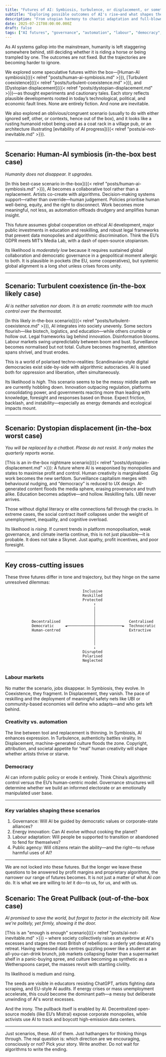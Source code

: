 ```yaml
---
title: "Futures of AI: Symbiosis, turbulence, or displacement, or something completely different?"
subtitle: "Exploring possible outcomes of AI's rise—and what shapes them"
description: "From utopian harmony to chaotic adaptation and full-blown displacement, exploring plausible futures for AI and the cross-cutting forces shaping them."
date: 2025-07-21T08:00:00.000Z
draft: false
tags: ["AI futures", "governance", "automation", "labour", "democracy", "public agency", "scenarios", "scenario-planning", "best case", "worst case", "likely case"]
---
```


As AI systems gallop into the mainstream, humanity is left staggering somewhere behind, still deciding whether it is 
riding a horse or being trampled by one. The outcomes are not fixed. But the trajectories are becoming harder to ignore.

We explored some speculative futures within the box—[Human-AI symbiosis]({{< relref "posts/human-ai-symbiosis.md" >}}), 
[Turbulent coexistence]({{< relref "posts/turbulent-coexistence.md" >}}), and 
[Dystopian displacement]({{< relref "posts/dystopian-displacement.md" >}})—as thought experiments and cautionary tales. 
Each story reflects plausible developments rooted in today’s technological, political, and economic fault lines. None 
are entirely fiction. And none are inevitable. 

We also explored an oblivious\/congruent scenario (usually to do with either ignored self, other, or contexts, hence out of the 
box), and it looks like a rusting humanoid robot being used as a coat rack in a village pub, or an 
architecture illustrating [evitability of AI progress]({{< relref "posts/ai-not-inevitable.md" >}}).

---

## Scenario: Human-AI symbiosis (in-the-box best case)

*Humanity does not disappear. It upgrades.*

[In this best-case scenario in-the-box]({{< relref "posts/human-ai-symbiosis.md" >}}), AI becomes a collaborative tool rather than a replacement. Artists co-create with algorithms. Decision-making systems support—rather than override—human judgement. Policies prioritise human well-being, equity, and the right to disconnect. Work becomes more meaningful, not less, as automation offloads drudgery and amplifies human insight.

This future assumes global cooperation on ethical AI development, major public investments in education and reskilling, and robust legal frameworks that prevent data monopolies and algorithmic discrimination. Think the EU’s GDPR meets MIT’s Media Lab, with a dash of open-source utopianism.

Its likelihood is *moderately low* because it requires sustained global collaboration and democratic governance in a 
geopolitical moment allergic to both. It is plausible in pockets (the EU, some cooperatives), but systemic global 
alignment is a long shot unless crises forces unity.

---

## Scenario: Turbulent coexistence (in-the-box likely case)

*AI is neither salvation nor doom. It is an erratic roommate with too much control over the thermostat.*

[In this likely in-the-box scenario]({{< relref "posts/turbulent-coexistence.md" >}}), AI integrates into society unevenly. Some sectors flourish—like biotech, logistics, and 
education—while others crumble or hollow out. Legal frameworks lag behind innovation. Disinformation blooms. Labour 
markets swing unpredictably between boom and bust. Surveillance becomes normalised but not total. Culture becomes 
fragmented, attention spans shrivel, and trust erodes.

This is a world of polarised techno-realities: Scandinavian-style digital democracies exist side-by-side with 
algorithmic autocracies. AI is used both for oppression and liberation, often simultaneously.

Its likelihood is *high.* This scenario seems to be the messy middle path we are currently hobbling down. Innovation 
outpacing regulation, platforms consolidating power, and governments reacting more than leading with knowledge, 
foresight and responses based on those. Expect friction, backlash, and instability—especially as energy demands and 
ecological impacts mount.

---

## Scenario: Dystopian displacement (in-the-box worst case)

*You will be replaced by a chatbot. Please do not resist. It only makes the quarterly reports worse.*

[This is an in-the-box nightmare scenario]({{< relref "posts/dystopian-displacement.md" >}}): A future where AI is weaponised by monopolies and states to maximise 
profit and control. Human creativity is marginalised. Gig work becomes the new serfdom. Surveillance capitalism 
merges with behavioural nudging, and “democracy” is reduced to UX design. AI-generated content floods the media 
sphere, erasing provenance and truth alike. Education becomes adaptive—and hollow. Reskilling fails. UBI never arrives.

Those without digital literacy or elite connections fall through the cracks. In extreme cases, the social contract 
itself collapses under the weight of unemployment, inequality, and cognitive overload.

Its likeihood is *rising.* If current trends in platform monopolisation, weak governance, and climate inertia continue, 
this is not just plausible—it is probable. It does not take a Skynet. Just apathy, profit incentives, and poor 
foresight.

---

## Key cross-cutting issues

These three futures differ in tone and trajectory, but they hinge on the same unresolved dilemmas:

```text
                                   Inclusive
                                   Reskilled
                                   Protected
                                        ↑
                                        │
                                        │
                                        │
            Decentralised               │               Centralised
            Democratic     ◄────────────┼────────────►  Technocratic
            Human-centred               │               Extractive
                                        │               
                                        │
                                        │
                                        ↓
                                   Disrupted
                                   Polarised
                                   Neglected
        
```

### Labour markets

No matter the scenario, jobs disappear. In Symbiosis, they evolve. In Coexistence, they fragment. In Displacement, 
they vanish. The pace of reskilling and the deployment of meaningful safety nets like UBI or community-based economies 
will define who adapts—and who gets left behind.

### Creativity vs. automation

The line between tool and replacement is thinning. In Symbiosis, AI enhances expression. In Turbulence, authenticity 
battles virality. In Displacement, machine-generated culture floods the zone. Copyright, attribution, and societal 
appetite for “real” human creativity will shape whether artists thrive or starve.

### Democracy

AI can inform public policy or erode it entirely. Think China’s algorithmic control versus the EU’s human-centric model. 
Governance structures will determine whether we build an informed electorate or an emotionally manipulated user base.

---

### Key variables shaping these scenarios

1. Governance: Will AI be guided by democratic values or corporate-state alliances?
2. Energy innovation: Can AI evolve without cooking the planet?
3. Labour adaptation: Will people be supported to transition or abandoned to fend for themselves?
4. Public agency: Will citizens retain the ability—and the right—to refuse harmful uses of AI?

---

We are not locked into these futures. But the longer we leave these questions to be answered by profit margins 
and proprietary algorithms, the narrower our range of futures becomes. It is not just a matter of what AI *can* do. 
It is what we are willing to *let* it do—to us, for us, and with us.

## Scenario: The Great Pullback (out-of-the-box case)

*AI promised to save the world, but forgot to factor in the electricity bill. Now we're politely, yet firmly, showing it the door.*

[This is an "enough is enough" scenario]({{< relref "posts/ai-not-inevitable.md" >}}) – where society collectively 
raises an eyebrow at AI's excesses and stages the 
most British of rebellions: a orderly yet devastating retreat. Having witnessed data centres guzzling power like a 
student at an all-you-can-drink brunch, job markets collapsing faster than a supermarket shelf in a panic-buying spree, 
and culture becoming as synthetic as a Wetherspoons carpet, the masses revolt with startling civility.

Its likelihood is medium and rising.

The seeds are visible in educators resisting ChatGPT, artists fighting data scraping, and EU-style AI audits. If energy 
crises or mass unemployment accelerate, this could become the dominant path—a messy but deliberate unwinding of AI's 
worst excesses.

And the irony. The pullback itself is enabled by AI. Decentralized open-source models (like EU’s Mistral) expose 
corporate monopolies, while activists use AI to track and boycott high-emission data centers.

---

Just scenarios, these. All of them. Just hathangers for thinking things through. The real question is: which direction 
are we encouraging, consciously or not? Pick your story. Write another. Do not wait for algorithms to write the ending.
